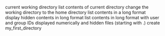 current working directory
list contents of current directory
change the working directory to the home directory
list contents in a long format
display hidden contents in long format
list contents in long format with user and group IDs displayed numerically and hidden files (starting with .)
create my_first_directory
